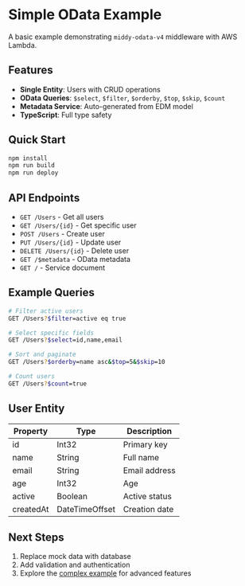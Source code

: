 # Simple OData Example

A basic example demonstrating `middy-odata-v4` middleware with AWS Lambda.

## Features

- **Single Entity**: Users with CRUD operations
- **OData Queries**: `$select`, `$filter`, `$orderby`, `$top`, `$skip`, `$count`
- **Metadata Service**: Auto-generated from EDM model
- **TypeScript**: Full type safety

## Quick Start

```bash
npm install
npm run build
npm run deploy
```

## API Endpoints

- `GET /Users` - Get all users
- `GET /Users/{id}` - Get specific user
- `POST /Users` - Create user
- `PUT /Users/{id}` - Update user
- `DELETE /Users/{id}` - Delete user
- `GET /$metadata` - OData metadata
- `GET /` - Service document

## Example Queries

```bash
# Filter active users
GET /Users?$filter=active eq true

# Select specific fields
GET /Users?$select=id,name,email

# Sort and paginate
GET /Users?$orderby=name asc&$top=5&$skip=10

# Count users
GET /Users?$count=true
```

## User Entity

| Property | Type | Description |
|----------|------|-------------|
| id | Int32 | Primary key |
| name | String | Full name |
| email | String | Email address |
| age | Int32 | Age |
| active | Boolean | Active status |
| createdAt | DateTimeOffset | Creation date |

## Next Steps

1. Replace mock data with database
2. Add validation and authentication
3. Explore the [complex example](../complex/) for advanced features